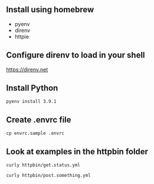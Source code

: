 ## Install using homebrew
* pyenv
* direnv
* httpie

## Configure direnv to load in your shell
https://direnv.net

## Install Python
`pyenv install 3.9.1`

## Create .envrc file
`cp envrc.sample .envrc`

## Look at examples in the httpbin folder
`curly httpbin/get.status.yml`

`curly httpbin/post.something.yml`

